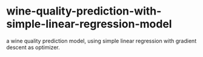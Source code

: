 # wine-quality-prediction-with-simple-linear-regression-model
a wine quality prediction model, using simple linear regression with gradient descent as optimizer.
